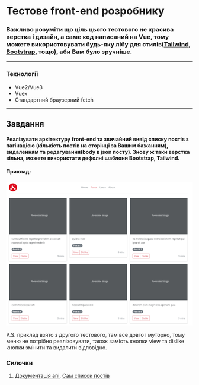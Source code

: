 # Тестове front-end розробнику

### Важливо розуміти що ціль цього тестового не красива верстка і дизайн, а саме код написаний на Vue, тому можете використовувати будь-яку лібу для стилів([Tailwind](https://tailwindcss.com/), [Bootstrap](https://getbootstrap.com/), тощо), аби Вам було зручніше.

***

### Технології

- Vue2/Vue3  
- Vuex  
- Стандартний браузерний fetch

***

## Завдання

#### Реалізувати архітектуру front-end та звичайний вивід списку постів з пагінацією (кількість постів на сторінці за Вашим бажанням), видаленням та редагування(body в json посту). Знову ж таки верстка вільна, можете використати дефолні шаблони Bootstrap, Tailwind.



#### Приклад:
  ![Приклад](/assets/images/img1.png)

P.S. приклад взято з другого тестового, там все довго і муторно, тому меню не потрібно реалізовувати, також замість кнопки view та dislike кнопки змінити та видалити відповідно.


### Силочки
1. [Документація апі](https://jsonplaceholder.typicode.com/guide/), [Сам список постів](https://jsonplaceholder.typicode.com/posts)
